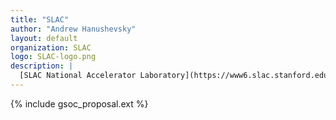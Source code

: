 ```yaml
---
title: "SLAC"
author: "Andrew Hanushevsky"
layout: default
organization: SLAC
logo: SLAC-logo.png
description: |
  [SLAC National Accelerator Laboratory](https://www6.slac.stanford.edu), originally named Stanford Linear Accelerator Center is a United States Department of Energy National Laboratory operated by Stanford University under the programmatic direction of the U.S. Department of Energy Office of Science and located in Menlo Park, California. It is the site of the Stanford Linear Accelerator, a 3.2 kilometer (2 mile) linear accelerator constructed in 1966 and shut down in the 2000s, which could accelerate electrons to energies of 50 GeV. Today SLAC research centers on a broad program in atomic and solid-state physics, chemistry, biology, and medicine using X-rays from synchrotron radiation and a free-electron laser as well as experimental and theoretical research in elementary particle physics, astroparticle physics, and cosmology.
---
```


{% include gsoc_proposal.ext %}
